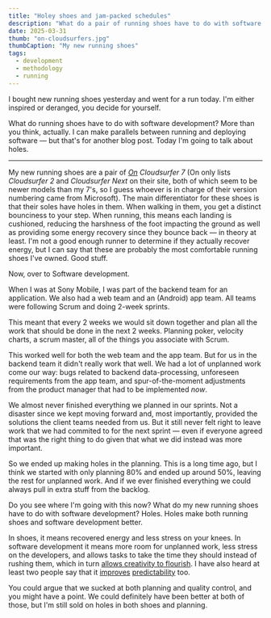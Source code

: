 ```yaml
---
title: "Holey shoes and jam-packed schedules"
description: "What do a pair of running shoes have to do with software development? More than you'd think."
date: 2025-03-31
thumb: "on-cloudsurfers.jpg"
thumbCaption: "My new running shoes"
tags:
  - development
  - methodology
  - running
---
```


I bought new running shoes yesterday and went for a run today.
I'm either inspired or deranged,
you decide for yourself.

What do running shoes have to do with software development? 
More than you think, actually.
I can make parallels between running and deploying software
&mdash; but that's for another blog post.
Today I'm going to talk about holes.

---

My new running shoes are a pair of _[On](https://www.on.com/en-us/) Cloudsurfer 7_
(On only lists _Cloudsurfer 2_ and _Cloudsurfer Next_ on their site,
both of which seem to be newer models than my 7's,
so I guess whoever is in charge of their version numbering came from Microsoft).
The main differentiator for these shoes is that their soles have holes in them.
When walking in them, you get a distinct bounciness to your step.
When running, this means each landing is cushioned,
reducing the harshness of the foot impacting the ground as well as providing some energy recovery since they bounce back
&mdash; in theory at least.
I'm not a good enough runner to determine if they actually recover energy,
but I can say that these are probably the most comfortable running shoes I've owned.
Good stuff.

Now, over to Software development.

When I was at Sony Mobile, I was part of the backend team for an application.
We also had a web team and an (Android) app team.
All teams were following Scrum and doing 2-week sprints.

This meant that every 2 weeks we would sit down together and plan all the work that should be done in the next 2 weeks.
Planning poker, velocity charts, a scrum master, all of the things you associate with Scrum.

This worked well for both the web team and the app team.
But for us in the backend team it didn't really work that well.
We had a lot of unplanned work come our way:
bugs related to backend data-processing,
unforeseen requirements from the app team,
and spur-of-the-moment adjustments from the product manager that had to be implemented _now_.

We almost never finished everything we planned in our sprints.
Not a disaster since we kept moving forward and, most importantly, provided the solutions the client teams needed from us.
But it still never felt right to leave work that we had commited to for the next sprint
&mdash; even if everyone agreed that was the right thing to do given that what we did instead was more important.

So we ended up making holes in the planning.
This is a long time ago,
but I think we started with only planning 80% and ended up around 50%,
leaving the rest for unplanned work.
And if we ever finished everything we could always pull in extra stuff from the backlog.

Do you see where I'm going with this now? What do my new running shoes have to do with software development? Holes.
Holes make both running shoes and software development better.

In shoes, it means recovered energy and less stress on your knees.
In software development it means more room for unplanned work,
less stress on the developers,
and allows tasks to take the time they should instead of rushing them,
which in turn [allows creativity to flourish](https://www.goodreads.com/book/show/123715.Slack).
I have also heard at least two people say that it [improves](https://tidyfirst.substack.com/p/fruits-and-roots) [predictability](https://www.youtube.com/watch?v=9cVP3RiEEis) too.

You could argue that we sucked at both planning and quality control,
and you might have a point.
We could definitely have been better at both of those,
but I'm still sold on holes in both shoes and planning.